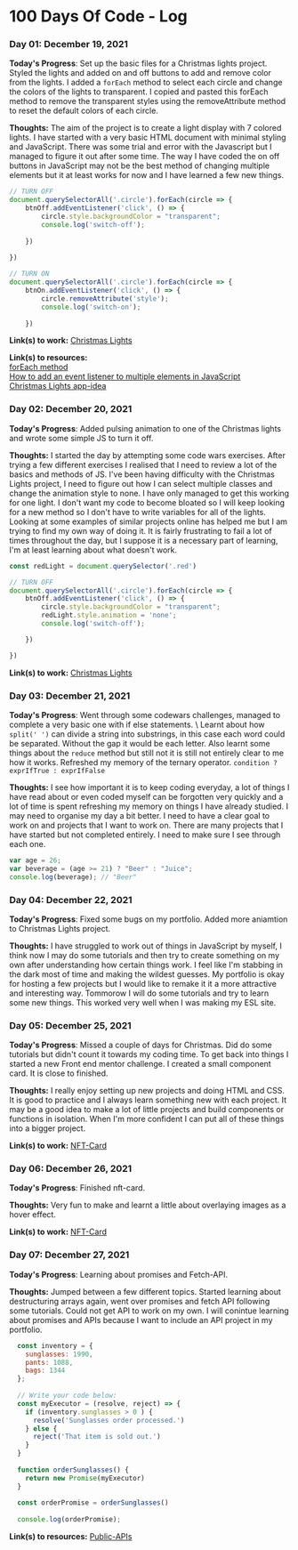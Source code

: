 # 100 Days Of Code - Log

### Day 01: December 19, 2021 

**Today's Progress**: Set up the basic files for a Christmas lights project. Styled the lights and added on and off buttons to add and remove color from the lights. I added a ```forEach``` method to select each circle and change the colors of the lights to transparent. I copied and pasted this forEach method to remove the transparent styles using the removeAttribute method to reset the default colors of each circle. 

**Thoughts:** The aim of the project is to create a light display with 7 colored lights. I have started with a very basic HTML document with minimal styling and JavaScript. There was some trial and error with the Javascript but I managed to figure it out after some time. The way I have coded the on off buttons in JavaScript may not be the best method of changing multiple elements but it at least works for now and I have learned a few new things. 

```JavaScript
// TURN OFF
document.querySelectorAll('.circle').forEach(circle => {
    btnOff.addEventListener('click', () => {
        circle.style.backgroundColor = "transparent";
        console.log('switch-off');
        
    })
    
})

// TURN ON
document.querySelectorAll('.circle').forEach(circle => {
    btnOn.addEventListener('click', () => {
        circle.removeAttribute('style');
        console.log('switch-on');
        
    })
```
**Link(s) to work:** [Christmas Lights](https://github.com/bengera/christmas-lights)

**Link(s) to resources:** 
\
[forEach method](https://developer.mozilla.org/en-US/docs/Web/JavaScript/Reference/Global_Objects/Array/forEach)
\
[How to add an event listener to multiple elements in JavaScript](https://flaviocopes.com/how-to-add-event-listener-multiple-elements-javascript/)
\
[Christmas Lights app-idea](https://github.com/fahamidur/app-ideas/blob/master/Projects/1-Beginner/Christmas-Lights-App.md)


### Day 02: December 20, 2021 

**Today's Progress**: Added pulsing animation to one of the Christmas lights and wrote some simple JS to turn it off.

**Thoughts:** I started the day by attempting some code wars exercises. After trying a few different exercises I realised that I need to review a lot of the basics and methods of JS.
I've been having difficulty with the Christmas Lights project, I need to figure out how I can select multiple classes and change the animation style to none. I have only managed to 
get this working for one light. I don't want my code to become bloated so I will keep looking for a new method so I don't have to write variables for all of the lights.
Looking at some examples of similar projects online has helped me but I am trying to find my own way of doing it.
It is fairly frustrating to fail a lot of times throughout the day, but I suppose it is a necessary part of learning, I'm at least learning about what doesn't work.

```JavaScript
const redLight = document.querySelector('.red')

// TURN OFF
document.querySelectorAll('.circle').forEach(circle => {
    btnOff.addEventListener('click', () => {
        circle.style.backgroundColor = "transparent";
        redLight.style.animation = 'none';
        console.log('switch-off');

    })

})
```
**Link(s) to work:** [Christmas Lights](https://github.com/bengera/christmas-lights)


### Day 03: December 21, 2021 

**Today's Progress**: Went through some codewars challenges, managed to complete a very basic one with if else statements. 
\ Learnt about how  ```split(' ')``` can divide a string into substrings, in this case each word could be separated. Without the gap it would be each letter.
Also learnt some things about the ```reduce``` method but still not it is still not entirely clear to me how it works.
Refreshed my memory of the ternary operator. ```condition ? exprIfTrue : exprIfFalse```

**Thoughts:** I see how important it is to keep coding everyday, a lot of things I have read about or even coded myself can be forgotten very quickly and a lot of time
is spent refreshing my memory on things I have already studied. 
I may need to organise my day a bit better. I need to have a clear goal to work on and projects that I want to work on. There are many projects that I have started but not completed entirely.
I need to make sure I see through each one.

```JavaScript
var age = 26;
var beverage = (age >= 21) ? "Beer" : "Juice";
console.log(beverage); // "Beer"

```


### Day 04: December 22, 2021 

**Today's Progress**: Fixed some bugs on my portfolio. Added more aniamtion to Christmas Lights project. 

**Thoughts:** I have struggled to work out of things in JavaScript by myself, I think now I may do some tutorials and then try to create something on my own after understanding how 
certain things work. I feel like I'm stabbing in the dark most of time and making the wildest guesses. My portfolio is okay for hosting a few projects but I would like to remake it
it a more attractive and interesting way. Tommorow I will do some tutorials and try to learn some new things. This worked very well when I was making my ESL site.


### Day 05: December 25, 2021 

**Today's Progress**: Missed a couple of days for Christmas. Did do some tutorials but didn't count it towards my coding time. To get back into things I started a new Front end mentor challenge. I created a small component card. It is close to finished.

**Thoughts:** I really enjoy setting up new projects and doing HTML and CSS. It is good to practice and I always learn something new with each project. It may be a good idea
to make a lot of little projects and build components or functions in isolation. When I'm more confident I can put all of these things into a bigger project.


**Link(s) to work:** [NFT-Card](https://github.com/bengera/nft-card)


### Day 06: December 26, 2021 

**Today's Progress**: Finished nft-card. 

**Thoughts:** Very fun to make and learnt a little about overlaying images as a hover effect.


**Link(s) to work:** [NFT-Card](https://bengera.github.io/nft-card/)

### Day 07: December 27, 2021 

**Today's Progress**: Learning about promises and Fetch-API.

**Thoughts:** Jumped between a few different topics. Started learning about destructuring arrays again, went over promises and fetch API following some tutorials.
Could not get API to work on my own. I will conintue learning about promises and APIs because I want to include an API project in my portfolio.

```JavaScript
  const inventory = {
    sunglasses: 1990,
    pants: 1088,
    bags: 1344
  };
  
  // Write your code below:
  const myExecutor = (resolve, reject) => {
    if (inventory.sunglasses > 0 ) {
      resolve('Sunglasses order processed.')
    } else {
      reject('That item is sold out.')
    }
  }
  
  function orderSunglasses() {
    return new Promise(myExecutor)
  }
  
  const orderPromise = orderSunglasses()
  
  console.log(orderPromise);
```

**Link(s) to resources:**  [Public-APIs](https://github.com/public-apis/public-apis)







